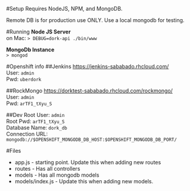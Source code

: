 #Setup
Requires NodeJS, NPM, and MongoDB.

Remote DB is for production use ONLY. Use a local mongodb for testing.

#Running
__Node JS Server__  
on Mac: `> DEBUG=dork-api ./bin/www`

__MongoDb Instance__  
`> mongod`

#Openshift info
##Jenkins
https://jenkins-sababado.rhcloud.com/  
User:   `admin`  
Pwd:    `uberdork`
  
##RockMongo
https://dorktest-sababado.rhcloud.com/rockmongo/  
User:   `admin`  
Pwd:    `arTF1_tXyu_S`

##Dev
Root User:  `admin`  
Root Pwd:   `arTF1_tXyu_S`  
Database Name:  `dork_db`  
Connection URL: `mongodb://$OPENSHIFT_MONGODB_DB_HOST:$OPENSHIFT_MONGODB_DB_PORT/`

#Files
* app.js - starting point. Update this when adding new routes
* routes - Has all controllers
* models - Has all mongodb models
* models/index.js - Update this when adding new models.